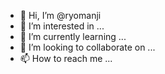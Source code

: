 - 👋 Hi, I’m @ryomanji
- 👀 I’m interested in ...
- 🌱 I’m currently learning ...
- 💞️ I’m looking to collaborate on ...
- 📫 How to reach me ...

<!---
ryomanji/ryomanji is a ✨ special ✨ repository because its `README.md` (this file) appears on your GitHub profile.
You can click the Preview link to take a look at your changes.
--->
